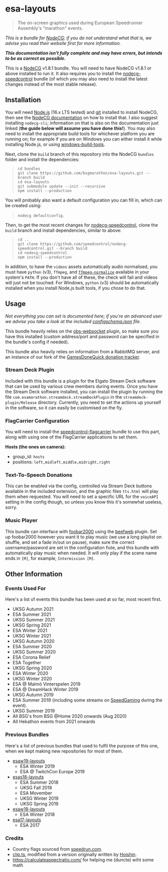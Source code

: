 # esa-layouts

> The on-screen graphics used during European Speedrunner Assembly's "marathon" events.

*This is a bundle for [NodeCG](https://nodecg.dev); if you do not understand what that is, we advise you read their website first for more information.*

***This documentation isn't fully complete and may have errors, but intends to be as correct as possible.***

This is a [NodeCG](https://nodecg.dev) v1.8.1 bundle. You will need to have NodeCG v1.8.1 or above installed to run it. It also requires you to install the [nodecg-speedcontrol](https://github.com/speedcontrol/nodecg-speedcontrol) bundle (of which you may also need to install the latest changes instead of the most stable release).

## Installation

You will need [Node.js](https://nodejs.org) (16.x LTS tested) and [git](https://git-scm.com/) installed to install NodeCG, then see the [NodeCG documentation](https://www.nodecg.dev/docs/installing) on how to install that. I also suggest installing `nodecg-cli`; information on that is also on the documentation just linked (**the guide below will assume you have done this!**). You may also need to install the appropriate build tools for whichever platform you are running on; for example if you are on Windows you can either install it while installing Node.js, or using [windows-build-tools](https://github.com/felixrieseberg/windows-build-tools).

Next, clone the `build` branch of this repository into the NodeCG `bundles` folder and install the dependencies:
> ```
> cd bundles
> git clone https://github.com/bsgmarathon/esa-layouts.git --branch build
> cd esa-layouts
> git submodule update --init --recursive
> npm install --production
> ```

You will probably also want a default configuration you can fill in, which can be created using:
> `nodecg defaultconfig`.

Then, to get the most recent changes for [nodecg-speedcontrol](https://github.com/speedcontrol/nodecg-speedcontrol), clone the `build` branch and install dependencies, similar to above:
> ```
> cd ..
> git clone https://github.com/speedcontrol/nodecg-speedcontrol.git --branch build
> cd nodecg-speedcontrol
> npm install --production
> ```

In addition, to have the `videos` assets automatically audio normalised, you must have `python` (v3), `ffmpeg`, and [`ffmpeg-normalize`](https://github.com/slhck/ffmpeg-normalize) available in your system's `PATH`. If you don't have all of these, the check will fail and videos will just not be touched. For Windows, `python` (v3) should be automatically installed when you install Node.js built tools, if you chose to do that.

## Usage

*Not everything you can set is documented here; if you're an advanced user we advise you take a look at the included [configschema.json](configschema.json) file.*

This bundle heavily relies on the [obs-websocket](https://github.com/Palakis/obs-websocket) plugin, so make sure you have this installed (custom address/port and password can be specified in the bundle's config if needed).

This bundle also heavily relies on information from a RabbitMQ server, and an instance of our fork of the [GamesDoneQuick donation tracker](https://github.com/esamarathon/donation-tracker).

### Stream Deck Plugin

Included with this bundle is a plugin for the Elgato Stream Deck software that can be used by various crew members during events. Once you have the Stream Deck software installed, you can install the plugin by running the file `com.esamarathon.streamdeck.streamDeckPlugin` in the `streamdeck-plugin/Release` directory. Currently, you need to set the actions up yourself in the software, so it can easily be customised on the fly.

### FlagCarrier Configuration

You will need to install the [speedcontrol-flagcarrier](https://github.com/speedcontrol/speedcontrol-flagcarrier) bundle to use this part, along with using one of the FlagCarrier applications to set them.

**Hosts (the ones on camera):**
- group_id: `hosts`
- positions: `left,midleft,middle,midright,right`

### Text-To-Speech Donations

This can be enabled via the config, controlled via Stream Deck buttons available in the included extension, and the graphic files `tts.html` will play them when requested. You will need to set a specific URL for the `voiceAPI` setting in the config though, so unless you know this it's somewhat useless, sorry.

### Music Player

This bundle can interface with [foobar2000](https://www.foobar2000.org/) using the [beefweb](https://github.com/hyperblast/beefweb) plugin. Set up foobar2000 however you want it to play music (we use a long playlist on shuffle, and set a fade in/out on pause), make sure the correct username/password are set in the configuration fiole, and this bundle with automatically play music when needed. It will only play if the scene name ends in `[M]`, for example, `Intermission [M]`.

## Other Information

### Events Used For

Here's a list of events this bundle has been used at so far, most recent first.

* UKSG Autumn 2021
* ESA Summer 2021
* UKSG Summer 2021
* UKSG Spring 2021
* ESA Winter 2021
* UKSG Winter 2021
* UKSG Autumn 2020
* ESA Summer 2020
* UKSG Summer 2020
* ESA Corona Relief
* ESA Together
* UKSG Spring 2020
* ESA Winter 2020
* UKSG Winter 2020
* ESA @ Malmö Vinterspelen 2019
* ESA @ DreamHack Winter 2019
* UKSG Autumn 2019
* ESA Summer 2019 (including some streams on [SpeedGaming](https://www.twitch.tv/speedgaming) during the event).
* UKSG Summer 2019
* All BSG's from BSG @Home 2020 onwards (Aug 2020)
* All Hekathon events from 2021 onwards

### Previous Bundles

Here's a list of previous bundles that used to fulfil the purpose of this one, when we kept making new repositories for most of them.

* [esaw19-layouts](https://github.com/esamarathon/esaw19-layouts)
  * ESA Winter 2019
  * ESA @ TwitchCon Europe 2019
* [esas18-layouts](https://github.com/esamarathon/esas18-layouts)
  * ESA Summer 2018
  * UKSG Fall 2018
  * ESA Movember
  * UKSG Winter 2019
  * UKSG Spring 2019
* [esaw18-layouts](https://github.com/esamarathon/esaw18-layouts)
  * ESA Winter 2018
* [esa17-layouts](https://github.com/esamarathon/esa17-layouts)
  * ESA 2017

### Credits

* Country flags sourced from [speedrun.com](https://www.speedrun.com/).
* [clip.ts](src/graphics/_misc/clip.ts), modified from a version originally written by [Hoishin](https://github.com/hoishin).
* https://calculateaspectratio.com/ for helping me (duncte) wiht some math
